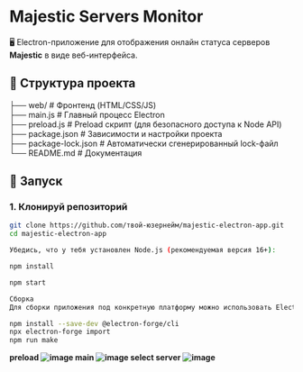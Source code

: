# Majestic Servers Monitor

🖥️ Electron-приложение для отображения онлайн статуса серверов **Majestic** в виде веб-интерфейса.

## 📁 Структура проекта
├── web/ # Фронтенд (HTML/CSS/JS)<br>
├── main.js # Главный процесс Electron<br>
├── preload.js # Preload скрипт (для безопасного доступа к Node API)<br>
├── package.json # Зависимости и настройки проекта<br>
├── package-lock.json # Автоматически сгенерированный lock-файл<br>
└── README.md # Документация<br>


## 🚀 Запуск

### 1. Клонируй репозиторий

```bash
git clone https://github.com/твой-юзернейм/majestic-electron-app.git
cd majestic-electron-app

Убедись, что у тебя установлен Node.js (рекомендуемая версия 16+):

npm install

npm start

Сборка 
Для сборки приложения под конкретную платформу можно использовать Electron Forge или electron-builder:

npm install --save-dev @electron-forge/cli
npx electron-forge import
npm run make
```
<b>preload<b>
![image](https://github.com/user-attachments/assets/161a634a-e3b2-4af3-ba6a-f459a88cd5d5)
<b>main<b>
![image](https://github.com/user-attachments/assets/f8a798f4-8da0-4ac8-9a72-2db845d7e6a2)
<b>select server<b>
![image](https://github.com/user-attachments/assets/22d92af3-d1a0-4a84-b02b-1fccf8d9d284)
